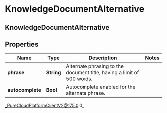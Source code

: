 # KnowledgeDocumentAlternative

## KnowledgeDocumentAlternative

## Properties

|Name | Type | Description | Notes|
|------------ | ------------- | ------------- | -------------|
| **phrase** | **String** | Alternate phrasing to the document title, having a limit of 500 words. | |
| **autocomplete** | **Bool** | Autocomplete enabled for the alternate phrase. | |



_PureCloudPlatformClientV2@175.0.0_
